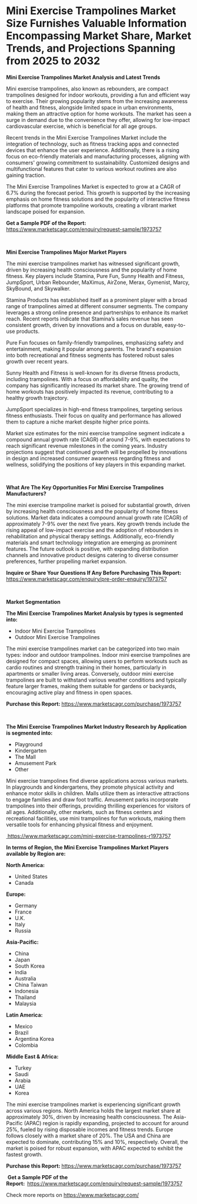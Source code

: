 <p><h1>Mini Exercise Trampolines Market Size Furnishes Valuable Information Encompassing Market Share, Market Trends, and Projections Spanning from 2025 to 2032</h1></p><p><strong>Mini Exercise Trampolines Market Analysis and Latest Trends</strong></p>
<p><p>Mini exercise trampolines, also known as rebounders, are compact trampolines designed for indoor workouts, providing a fun and efficient way to exercise. Their growing popularity stems from the increasing awareness of health and fitness, alongside limited space in urban environments, making them an attractive option for home workouts. The market has seen a surge in demand due to the convenience they offer, allowing for low-impact cardiovascular exercise, which is beneficial for all age groups.</p><p>Recent trends in the Mini Exercise Trampolines Market include the integration of technology, such as fitness tracking apps and connected devices that enhance the user experience. Additionally, there is a rising focus on eco-friendly materials and manufacturing processes, aligning with consumers' growing commitment to sustainability. Customized designs and multifunctional features that cater to various workout routines are also gaining traction.</p><p>The Mini Exercise Trampolines Market is expected to grow at a CAGR of 6.7% during the forecast period. This growth is supported by the increasing emphasis on home fitness solutions and the popularity of interactive fitness platforms that promote trampoline workouts, creating a vibrant market landscape poised for expansion.</p></p>
<p><strong>Get a Sample PDF of the Report:&nbsp;</strong> <a href="https://www.marketscagr.com/enquiry/request-sample/1973757?utm_campaign=2236&utm_medium=2&utm_source=Github&utm_content=ia&utm_term=09022025&utm_id=mini-exercise-trampolines">https://www.marketscagr.com/enquiry/request-sample/1973757</a></p>
<p>&nbsp;</p>
<p><strong>Mini Exercise Trampolines Major Market Players</strong></p>
<p><p>The mini exercise trampolines market has witnessed significant growth, driven by increasing health consciousness and the popularity of home fitness. Key players include Stamina, Pure Fun, Sunny Health and Fitness, JumpSport, Urban Rebounder, MaXimus, AirZone, Merax, Gymenist, Marcy, SkyBound, and Skywalker.</p><p>Stamina Products has established itself as a prominent player with a broad range of trampolines aimed at different consumer segments. The company leverages a strong online presence and partnerships to enhance its market reach. Recent reports indicate that Stamina’s sales revenue has seen consistent growth, driven by innovations and a focus on durable, easy-to-use products.</p><p>Pure Fun focuses on family-friendly trampolines, emphasizing safety and entertainment, making it popular among parents. The brand's expansion into both recreational and fitness segments has fostered robust sales growth over recent years.</p><p>Sunny Health and Fitness is well-known for its diverse fitness products, including trampolines. With a focus on affordability and quality, the company has significantly increased its market share. The growing trend of home workouts has positively impacted its revenue, contributing to a healthy growth trajectory.</p><p>JumpSport specializes in high-end fitness trampolines, targeting serious fitness enthusiasts. Their focus on quality and performance has allowed them to capture a niche market despite higher price points.</p><p>Market size estimates for the mini exercise trampoline segment indicate a compound annual growth rate (CAGR) of around 7-9%, with expectations to reach significant revenue milestones in the coming years. Industry projections suggest that continued growth will be propelled by innovations in design and increased consumer awareness regarding fitness and wellness, solidifying the positions of key players in this expanding market.</p></p>
<p>&nbsp;</p>
<p><strong>What Are The Key Opportunities For Mini Exercise Trampolines Manufacturers?</strong></p>
<p><p>The mini exercise trampoline market is poised for substantial growth, driven by increasing health consciousness and the popularity of home fitness solutions. Market data indicates a compound annual growth rate (CAGR) of approximately 7-9% over the next five years. Key growth trends include the rising appeal of low-impact exercise and the adoption of rebounders in rehabilitation and physical therapy settings. Additionally, eco-friendly materials and smart technology integration are emerging as prominent features. The future outlook is positive, with expanding distribution channels and innovative product designs catering to diverse consumer preferences, further propelling market expansion.</p></p>
<p><strong>Inquire or Share Your Questions If Any Before Purchasing This Report:</strong> <a href="https://www.marketscagr.com/enquiry/pre-order-enquiry/1973757?utm_campaign=2236&utm_medium=2&utm_source=Github&utm_content=ia&utm_term=09022025&utm_id=mini-exercise-trampolines">https://www.marketscagr.com/enquiry/pre-order-enquiry/1973757</a></p>
<p>&nbsp;</p>
<p><strong>Market Segmentation</strong></p>
<p><strong>The Mini Exercise Trampolines Market Analysis by types is segmented into:</strong></p>
<p><ul><li>Indoor Mini Exercise Trampolines</li><li>Outdoor Mini Exercise Trampolines</li></ul></p>
<p><p>The mini exercise trampolines market can be categorized into two main types: indoor and outdoor trampolines. Indoor mini exercise trampolines are designed for compact spaces, allowing users to perform workouts such as cardio routines and strength training in their homes, particularly in apartments or smaller living areas. Conversely, outdoor mini exercise trampolines are built to withstand various weather conditions and typically feature larger frames, making them suitable for gardens or backyards, encouraging active play and fitness in open spaces.</p></p>
<p><strong>Purchase this Report:&nbsp;</strong><a href="https://www.marketscagr.com/purchase/1973757?utm_campaign=2236&utm_medium=2&utm_source=Github&utm_content=ia&utm_term=09022025&utm_id=mini-exercise-trampolines">https://www.marketscagr.com/purchase/1973757</a></p>
<p>&nbsp;</p>
<p><strong>The Mini Exercise Trampolines Market Industry Research by Application is segmented into:</strong></p>
<p><ul><li>Playground</li><li>Kindergarten</li><li>The Mall</li><li>Amusement Park</li><li>Other</li></ul></p>
<p><p>Mini exercise trampolines find diverse applications across various markets. In playgrounds and kindergartens, they promote physical activity and enhance motor skills in children. Malls utilize them as interactive attractions to engage families and draw foot traffic. Amusement parks incorporate trampolines into their offerings, providing thrilling experiences for visitors of all ages. Additionally, other markets, such as fitness centers and recreational facilities, use mini trampolines for fun workouts, making them versatile tools for enhancing physical fitness and enjoyment.</p></p>
<p><a href="https://www.marketscagr.com/mini-exercise-trampolines-r1973757?utm_campaign=2236&utm_medium=2&utm_source=Github&utm_content=ia&utm_term=09022025&utm_id=mini-exercise-trampolines">&nbsp;https://www.marketscagr.com/mini-exercise-trampolines-r1973757</a></p>
<p><strong>In terms of Region, the Mini Exercise Trampolines Market Players available by Region are:</strong></p>
<p>
    <p> <strong> North America: </strong>
        <ul>
            <li>United States</li>
            <li>Canada</li>
        </ul>
        </p> 
    <p> <strong> Europe: </strong>
        <ul>
            <li>Germany</li>
            <li>France</li>
            <li>U.K.</li>
            <li>Italy</li>
            <li>Russia</li>
        </ul>
        </p> 
    <p> <strong> Asia-Pacific: </strong>
        <ul>
            <li>China</li>
            <li>Japan</li>
            <li>South Korea</li>
            <li>India</li>
            <li>Australia</li>
            <li>China Taiwan</li>
            <li>Indonesia</li>
            <li>Thailand</li>
            <li>Malaysia</li>
        </ul>
        </p> 
    <p> <strong> Latin America: </strong>
        <ul>
            <li>Mexico</li>
            <li>Brazil</li>
            <li>Argentina Korea</li>
            <li>Colombia</li>
        </ul>
        </p> 
    <p> <strong> Middle East & Africa: </strong>
        <ul>
            <li>Turkey</li>
            <li>Saudi</li>
            <li>Arabia</li>
            <li>UAE</li>
            <li>Korea</li>
        </ul>
    </p>
    </p>
<p><p>The mini exercise trampolines market is experiencing significant growth across various regions. North America holds the largest market share at approximately 30%, driven by increasing health consciousness. The Asia-Pacific (APAC) region is rapidly expanding, projected to account for around 25%, fueled by rising disposable incomes and fitness trends. Europe follows closely with a market share of 20%. The USA and China are expected to dominate, contributing 15% and 10%, respectively. Overall, the market is poised for robust expansion, with APAC expected to exhibit the fastest growth.</p></p>
<p><strong>Purchase this Report: </strong><a href="https://www.marketscagr.com/purchase/1973757?utm_campaign=2236&utm_medium=2&utm_source=Github&utm_content=ia&utm_term=09022025&utm_id=mini-exercise-trampolines">https://www.marketscagr.com/purchase/1973757</a></p>
<p>&nbsp;<strong>Get a Sample PDF of the Report:&nbsp;&nbsp;</strong><a href="https://www.marketscagr.com/enquiry/request-sample/1973757?utm_campaign=2236&utm_medium=2&utm_source=Github&utm_content=ia&utm_term=09022025&utm_id=mini-exercise-trampolines">https://www.marketscagr.com/enquiry/request-sample/1973757</a></p>
<p><strong></strong></p>
<p>Check more reports on <a href="https://www.marketscagr.com/?utm_campaign=2236&utm_medium=2&utm_source=Github&utm_content=ia&utm_term=09022025&utm_id=mini-exercise-trampolines">https://www.marketscagr.com/</a></p>